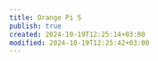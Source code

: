 ```yaml
---
title: Orange Pi 5
publish: true
created: 2024-10-19T12:25:14+03:00
modified: 2024-10-19T12:25:42+03:00
---
```

